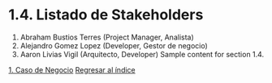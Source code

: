 # 1.4. Listado de Stakeholders


1. Abraham Bustios Terres (Project Manager, Analista)
2. Alejandro Gomez Lopez (Developer, Gestor de negocio)
3. Aaron Livias Vigil (Arquitecto, Developer)
Sample content for section 1.4.

[1. Caso de Negocio](../1.md)
[Regresar al índice](../README.md)
